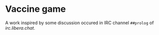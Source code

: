# Vaccine game
A work inspired by some discussion occured in IRC channel `##prolog` of *irc.libera.chat*.

